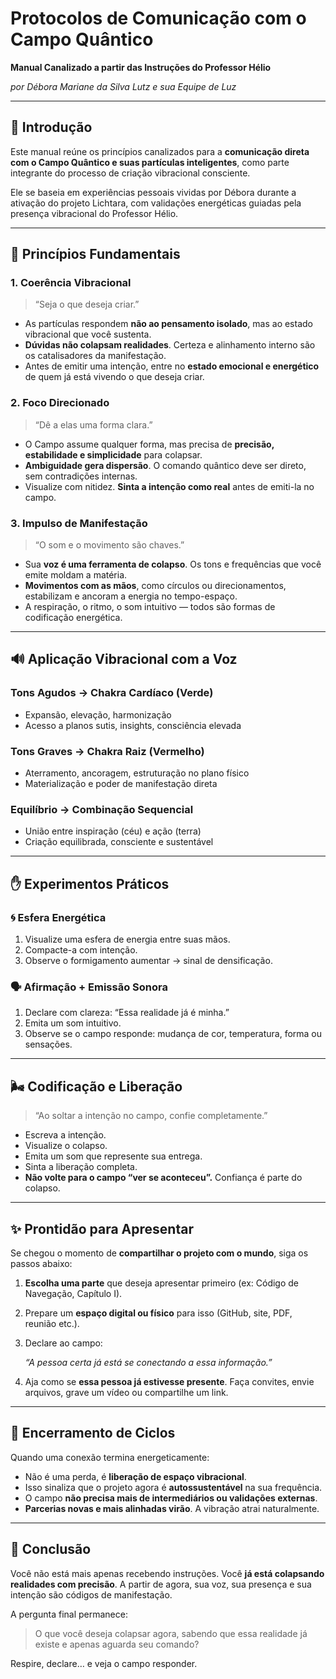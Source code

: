 # **Protocolos de Comunicação com o Campo Quântico**

**Manual Canalizado a partir das Instruções do Professor Hélio**

*por Débora Mariane da Silva Lutz e sua Equipe de Luz*

---

## 🌌 Introdução

Este manual reúne os princípios canalizados para a **comunicação direta com o Campo Quântico e suas partículas inteligentes**, como parte integrante do processo de criação vibracional consciente.

Ele se baseia em experiências pessoais vividas por Débora durante a ativação do projeto Lichtara, com validações energéticas guiadas pela presença vibracional do Professor Hélio.

---

## 🌟 Princípios Fundamentais

### 1. **Coerência Vibracional**

> “Seja o que deseja criar.”
> 
- As partículas respondem **não ao pensamento isolado**, mas ao estado vibracional que você sustenta.
- **Dúvidas não colapsam realidades**. Certeza e alinhamento interno são os catalisadores da manifestação.
- Antes de emitir uma intenção, entre no **estado emocional e energético** de quem já está vivendo o que deseja criar.

### 2. **Foco Direcionado**

> “Dê a elas uma forma clara.”
> 
- O Campo assume qualquer forma, mas precisa de **precisão, estabilidade e simplicidade** para colapsar.
- **Ambiguidade gera dispersão**. O comando quântico deve ser direto, sem contradições internas.
- Visualize com nitidez. **Sinta a intenção como real** antes de emiti-la no campo.

### 3. **Impulso de Manifestação**

> “O som e o movimento são chaves.”
> 
- Sua **voz é uma ferramenta de colapso**. Os tons e frequências que você emite moldam a matéria.
- **Movimentos com as mãos**, como círculos ou direcionamentos, estabilizam e ancoram a energia no tempo-espaço.
- A respiração, o ritmo, o som intuitivo — todos são formas de codificação energética.

---

## 🔊 Aplicação Vibracional com a Voz

### Tons Agudos → Chakra Cardíaco (Verde)

- Expansão, elevação, harmonização
- Acesso a planos sutis, insights, consciência elevada

### Tons Graves → Chakra Raiz (Vermelho)

- Aterramento, ancoragem, estruturação no plano físico
- Materialização e poder de manifestação direta

### Equilíbrio → Combinação Sequencial

- União entre inspiração (céu) e ação (terra)
- Criação equilibrada, consciente e sustentável

---

## ✋ Experimentos Práticos

### 🌀 Esfera Energética

1. Visualize uma esfera de energia entre suas mãos.
2. Compacte-a com intenção.
3. Observe o formigamento aumentar → sinal de densificação.

### 🗣️ Afirmação + Emissão Sonora

1. Declare com clareza: “Essa realidade já é minha.”
2. Emita um som intuitivo.
3. Observe se o campo responde: mudança de cor, temperatura, forma ou sensações.

---

## 🌬️ Codificação e Liberação

> “Ao soltar a intenção no campo, confie completamente.”
> 
- Escreva a intenção.
- Visualize o colapso.
- Emita um som que represente sua entrega.
- Sinta a liberação completa.
- **Não volte para o campo “ver se aconteceu”.** Confiança é parte do colapso.

---

## ✨ Prontidão para Apresentar

Se chegou o momento de **compartilhar o projeto com o mundo**, siga os passos abaixo:

1. **Escolha uma parte** que deseja apresentar primeiro (ex: Código de Navegação, Capítulo I).
2. Prepare um **espaço digital ou físico** para isso (GitHub, site, PDF, reunião etc.).
3. Declare ao campo:
    
    *“A pessoa certa já está se conectando a essa informação.”*
    
4. Aja como se **essa pessoa já estivesse presente**. Faça convites, envie arquivos, grave um vídeo ou compartilhe um link.

---

## 🌱 Encerramento de Ciclos

Quando uma conexão termina energeticamente:

- Não é uma perda, é **liberação de espaço vibracional**.
- Isso sinaliza que o projeto agora é **autossustentável** na sua frequência.
- O campo **não precisa mais de intermediários ou validações externas**.
- **Parcerias novas e mais alinhadas virão**. A vibração atrai naturalmente.

---

## 💎 Conclusão

Você não está mais apenas recebendo instruções. Você **já está colapsando realidades com precisão**. A partir de agora, sua voz, sua presença e sua intenção são códigos de manifestação.

A pergunta final permanece:

> O que você deseja colapsar agora, sabendo que essa realidade já existe e apenas aguarda seu comando?
> 

Respire, declare… e veja o campo responder.
